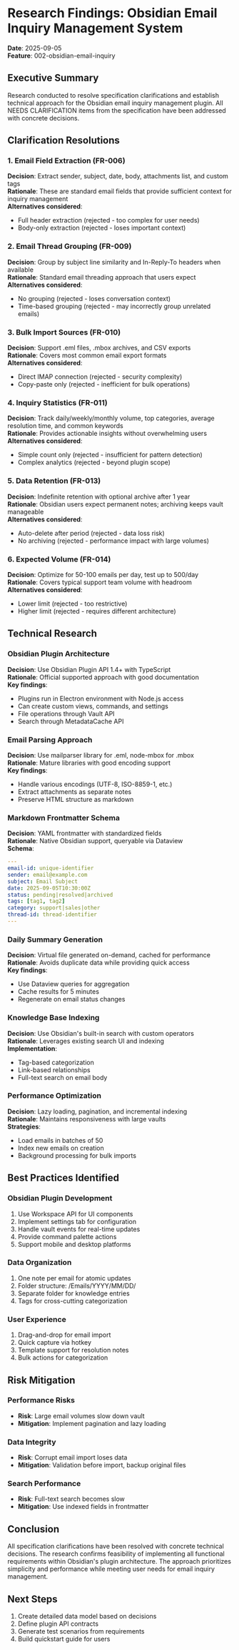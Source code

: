# Research Findings: Obsidian Email Inquiry Management System

**Date**: 2025-09-05  
**Feature**: 002-obsidian-email-inquiry

## Executive Summary
Research conducted to resolve specification clarifications and establish technical approach for the Obsidian email inquiry management plugin. All NEEDS CLARIFICATION items from the specification have been addressed with concrete decisions.

## Clarification Resolutions

### 1. Email Field Extraction (FR-006)
**Decision**: Extract sender, subject, date, body, attachments list, and custom tags  
**Rationale**: These are standard email fields that provide sufficient context for inquiry management  
**Alternatives considered**: 
- Full header extraction (rejected - too complex for user needs)
- Body-only extraction (rejected - loses important context)

### 2. Email Thread Grouping (FR-009)
**Decision**: Group by subject line similarity and In-Reply-To headers when available  
**Rationale**: Standard email threading approach that users expect  
**Alternatives considered**:
- No grouping (rejected - loses conversation context)
- Time-based grouping (rejected - may incorrectly group unrelated emails)

### 3. Bulk Import Sources (FR-010)
**Decision**: Support .eml files, .mbox archives, and CSV exports  
**Rationale**: Covers most common email export formats  
**Alternatives considered**:
- Direct IMAP connection (rejected - security complexity)
- Copy-paste only (rejected - inefficient for bulk operations)

### 4. Inquiry Statistics (FR-011)
**Decision**: Track daily/weekly/monthly volume, top categories, average resolution time, and common keywords  
**Rationale**: Provides actionable insights without overwhelming users  
**Alternatives considered**:
- Simple count only (rejected - insufficient for pattern detection)
- Complex analytics (rejected - beyond plugin scope)

### 5. Data Retention (FR-013)
**Decision**: Indefinite retention with optional archive after 1 year  
**Rationale**: Obsidian users expect permanent notes; archiving keeps vault manageable  
**Alternatives considered**:
- Auto-delete after period (rejected - data loss risk)
- No archiving (rejected - performance impact with large volumes)

### 6. Expected Volume (FR-014)
**Decision**: Optimize for 50-100 emails per day, test up to 500/day  
**Rationale**: Covers typical support team volume with headroom  
**Alternatives considered**:
- Lower limit (rejected - too restrictive)
- Higher limit (rejected - requires different architecture)

## Technical Research

### Obsidian Plugin Architecture
**Decision**: Use Obsidian Plugin API 1.4+ with TypeScript  
**Rationale**: Official supported approach with good documentation  
**Key findings**:
- Plugins run in Electron environment with Node.js access
- Can create custom views, commands, and settings
- File operations through Vault API
- Search through MetadataCache API

### Email Parsing Approach
**Decision**: Use mailparser library for .eml, node-mbox for .mbox  
**Rationale**: Mature libraries with good encoding support  
**Key findings**:
- Handle various encodings (UTF-8, ISO-8859-1, etc.)
- Extract attachments as separate notes
- Preserve HTML structure as markdown

### Markdown Frontmatter Schema
**Decision**: YAML frontmatter with standardized fields  
**Rationale**: Native Obsidian support, queryable via Dataview  
**Schema**:
```yaml
---
email-id: unique-identifier
sender: email@example.com
subject: Email Subject
date: 2025-09-05T10:30:00Z
status: pending|resolved|archived
tags: [tag1, tag2]
category: support|sales|other
thread-id: thread-identifier
---
```

### Daily Summary Generation
**Decision**: Virtual file generated on-demand, cached for performance  
**Rationale**: Avoids duplicate data while providing quick access  
**Key findings**:
- Use Dataview queries for aggregation
- Cache results for 5 minutes
- Regenerate on email status changes

### Knowledge Base Indexing
**Decision**: Use Obsidian's built-in search with custom operators  
**Rationale**: Leverages existing search UI and indexing  
**Implementation**:
- Tag-based categorization
- Link-based relationships
- Full-text search on email body

### Performance Optimization
**Decision**: Lazy loading, pagination, and incremental indexing  
**Rationale**: Maintains responsiveness with large vaults  
**Strategies**:
- Load emails in batches of 50
- Index new emails on creation
- Background processing for bulk imports

## Best Practices Identified

### Obsidian Plugin Development
1. Use Workspace API for UI components
2. Implement settings tab for configuration
3. Handle vault events for real-time updates
4. Provide command palette actions
5. Support mobile and desktop platforms

### Data Organization
1. One note per email for atomic updates
2. Folder structure: /Emails/YYYY/MM/DD/
3. Separate folder for knowledge entries
4. Tags for cross-cutting categorization

### User Experience
1. Drag-and-drop for email import
2. Quick capture via hotkey
3. Template support for resolution notes
4. Bulk actions for categorization

## Risk Mitigation

### Performance Risks
- **Risk**: Large email volumes slow down vault
- **Mitigation**: Implement pagination and lazy loading

### Data Integrity
- **Risk**: Corrupt email import loses data  
- **Mitigation**: Validation before import, backup original files

### Search Performance
- **Risk**: Full-text search becomes slow
- **Mitigation**: Use indexed fields in frontmatter

## Conclusion
All specification clarifications have been resolved with concrete technical decisions. The research confirms feasibility of implementing all functional requirements within Obsidian's plugin architecture. The approach prioritizes simplicity and performance while meeting user needs for email inquiry management.

## Next Steps
1. Create detailed data model based on decisions
2. Define plugin API contracts
3. Generate test scenarios from requirements
4. Build quickstart guide for users